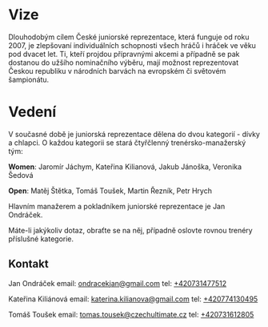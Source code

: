 # Vize

Dlouhodobým cílem České juniorské reprezentace, která funguje od roku 2007, je zlepšovaní individuálních schopnosti všech hráčů i hráček ve věku pod dvacet let. Ti, kteří projdou přípravnými akcemi a případně se pak dostanou do užšího nominačního výběru, mají možnost reprezentovat Českou republiku v národních barvách na evropském či světovém šampionátu.

# Vedení

V současné době je juniorská reprezentace dělena do dvou kategorií - dívky a chlapci. O každou kategorii se stará čtyřčlenný trenérsko-manažerský tým:

**Women**: Jaromír Jáchym, Kateřina Kilianová, Jakub Jánoška, Veronika Šedová

**Open**: Matěj Štětka, Tomáš Toušek, Martin Řezník, Petr Hrych

Hlavním manažerem a pokladníkem juniorské reprezentace je Jan Ondráček.

Máte-li jakýkoliv dotaz, obraťte se na něj, případně oslovte rovnou trenéry příslušné kategorie.

## Kontakt

Jan Ondráček
 email: [ondracekjan@gmail.com](mailto:ondracekjan@gmail.com)
 tel: [+420731477512](tel:%20+420731477512)

Kateřina Kiliánová
 email: [katerina.kilianova@gmail.com](mailto:katerina.kilianova@gmail.com)
 tel: [+420774130495](tel:%20+420774130495)

Tomáš Toušek
 email: [tomas.tousek@czechultimate.cz](mailto:tomas.tousek@czechultimate.cz)
 tel: [+420731612805](tel:%20+420731612805)

